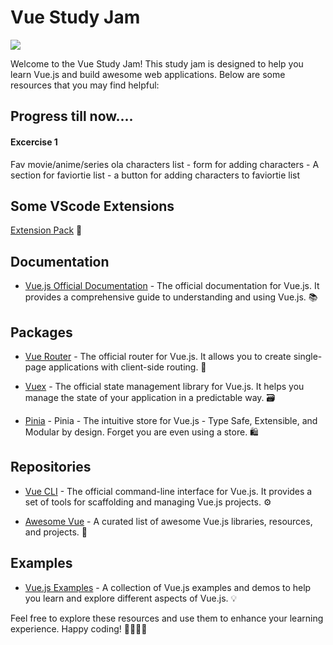 # Vue Study Jam

![](./images/vue-study-jam.png)

Welcome to the Vue Study Jam! This study jam is designed to help you learn Vue.js and build awesome web applications. Below are some resources that you may find helpful:

## Progress till now....

#### Excercise 1

Fav movie/anime/series ola characters list - form for adding characters - A section for faviortie list - a button for adding characters to faviortie list

## Some VScode Extensions

[Extension Pack](https://marketplace.visualstudio.com/items?itemName=mubaidr.vuejs-extension-pack) 🚀

## Documentation

- [Vue.js Official Documentation](https://vuejs.org/) - The official documentation for Vue.js. It provides a comprehensive guide to understanding and using Vue.js. 📚

## Packages

- [Vue Router](https://router.vuejs.org/) - The official router for Vue.js. It allows you to create single-page applications with client-side routing. 🚦

- [Vuex](https://vuex.vuejs.org/) - The official state management library for Vue.js. It helps you manage the state of your application in a predictable way. 🗃️

- [Pinia](https://pinia.vuejs.org/) - Pinia - The intuitive store for Vue.js - Type Safe, Extensible, and Modular by design. Forget you are even using a store. 🛍️

## Repositories

- [Vue CLI](https://github.com/vuejs/vue-cli) - The official command-line interface for Vue.js. It provides a set of tools for scaffolding and managing Vue.js projects. ⚙️

- [Awesome Vue](https://github.com/vuejs/awesome-vue) - A curated list of awesome Vue.js libraries, resources, and projects. 🌟

## Examples

- [Vue.js Examples](https://vuejsexamples.com/) - A collection of Vue.js examples and demos to help you learn and explore different aspects of Vue.js. 💡

Feel free to explore these resources and use them to enhance your learning experience. Happy coding! 👩‍💻👨‍💻
